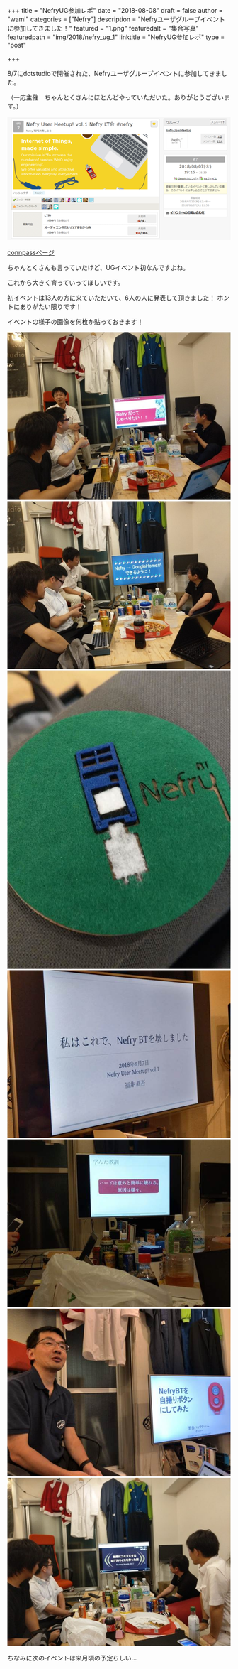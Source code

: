+++
title = "NefryUG参加レポ"
date = "2018-08-08"
draft = false
author = "wami"
categories = ["Nefry"]
description = "Nefryユーザグループイベントに参加してきました！"
featured = "1.png"
featuredalt = "集合写真"
featuredpath = "img/2018/nefry_ug_1"
linktitle = "NefryUG参加レポ"
type = "post"

+++

8/7にdotstudioで開催された、Nefryユーザグループイベントに参加してきました。

（一応主催　ちゃんとくさんにほとんどやっていただいた。ありがとうございます。）

![connpass](../../img/2018/nefry_ug_1/2.png)

[connpassページ](https://nefry.connpass.com/event/95933/)

ちゃんとくさんも言っていたけど、UGイベント初なんですよね。

これから大きく育っていってほしいです。

初イベントは13人の方に来ていただいて、6人の人に発表して頂きました！
ホントにありがたい限りです！

イベントの様子の画像を何枚か貼っておきます！

![](../../img/2018/nefry_ug_1/3.jpg)
![](../../img/2018/nefry_ug_1/4.jpg)
![](../../img/2018/nefry_ug_1/5.jpg)
![](../../img/2018/nefry_ug_1/6.jpg)
![](../../img/2018/nefry_ug_1/7.jpg)
![](../../img/2018/nefry_ug_1/8.jpg)
![](../../img/2018/nefry_ug_1/9.jpg)

ちなみに次のイベントは来月頃の予定らしい…

